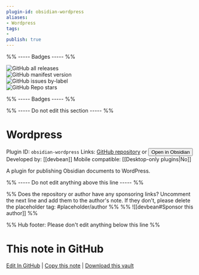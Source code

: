```yaml
---
plugin-id: obsidian-wordpress
aliases:
- Wordpress
tags: 
- 
publish: true
---
```


%% ----- Badges ----- %%

![GitHub all releases](https://img.shields.io/github/downloads/devbean/obsidian-wordpress/total?color=573E7A&logo=github&style=for-the-badge)   
![GitHub manifest version](https://img.shields.io/github/manifest-json/v/devbean/obsidian-wordpress?color=573E7A&logo=github&style=for-the-badge)   
![GitHub issues by-label](https://img.shields.io/github/issues/devbean/obsidian-wordpress/help%20wanted?color=573E7A&logo=github&style=for-the-badge)   
![GitHub Repo stars](https://img.shields.io/github/stars/devbean/obsidian-wordpress?color=573E7A&logo=github&style=for-the-badge)

%% ----- Badges ----- %%

%% ----- Do not edit this section ----- %%

# Wordpress

Plugin ID: `obsidian-wordpress`
Links: [GitHub repository](https://github.com/devbean/obsidian-wordpress) or [<button id=HH>Open in Obsidian</button>](obsidian://goto-plugin?id=obsidian-wordpress)
Developed by: [[devbean]]
Mobile compatible: [[Desktop-only plugins|No]]

A plugin for publishing Obsidian documents to WordPress.

%% ----- Do not edit anything above this line ----- %% 

%% Does the repository or author have any sponsoring links? Uncomment the next line and add them to the author's note. If they don't, please delete the placeholder tag: #placeholder/author %%
%% ![[devbean#Sponsor this author]] %%

%% Hub footer: Please don't edit anything below this line %%

# This note in GitHub

<span class="git-footer">[Edit In GitHub](https://github.dev/obsidian-community/obsidian-hub/blob/main/02%20-%20Community%20Expansions/02.05%20All%20Community%20Expansions/Plugins/obsidian-wordpress.md "git-hub-edit-note") | [Copy this note](https://raw.githubusercontent.com/obsidian-community/obsidian-hub/main/02%20-%20Community%20Expansions/02.05%20All%20Community%20Expansions/Plugins/obsidian-wordpress.md "git-hub-copy-note") | [Download this vault](https://github.com/obsidian-community/obsidian-hub/archive/refs/heads/main.zip "git-hub-download-vault") </span>